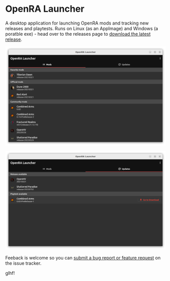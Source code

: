 # OpenRA Launcher

A desktop application for launching OpenRA mods and tracking new releases and playtests. Runs on Linux (as an AppImage) and Windows (a poratble exe) - head over to the releases page to [download the latest release](https://github.com/dragunoff/OpenRA-Launcher/releases/latest).

![List of installed mods](./screenshots/screenshot-mods.png)

![List of new realeases and playtests to download](./screenshots/screenshot-updates.png)

Feeback is welcome so you can [submit a bug report or feature request](https://github.com/dragunoff/OpenRA-Launcher/issues) on the issue tracker.

glhf!

